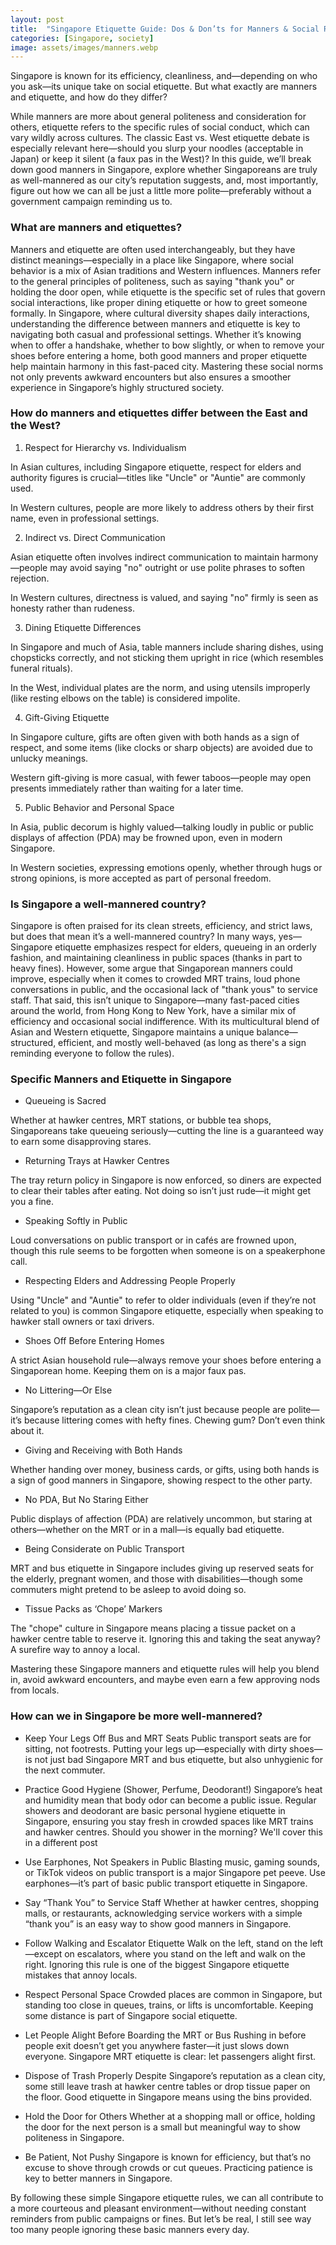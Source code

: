 ```yaml
---
layout: post
title:  "Singapore Etiquette Guide: Dos & Don’ts for Manners & Social Rules"
categories: [Singapore, society]
image: assets/images/manners.webp
---
```


Singapore is known for its efficiency, cleanliness, and—depending on who you ask—its unique take on social etiquette. But what exactly are manners and etiquette, and how do they differ?

While manners are more about general politeness and consideration for others, etiquette refers to the specific rules of social conduct, which can vary wildly across cultures. The classic East vs. West etiquette debate is especially relevant here—should you slurp your noodles (acceptable in Japan) or keep it silent (a faux pas in the West)? In this guide, we’ll break down good manners in Singapore, explore whether Singaporeans are truly as well-mannered as our city’s reputation suggests, and, most importantly, figure out how we can all be just a little more polite—preferably without a government campaign reminding us to.

### What are manners and etiquettes?

Manners and etiquette are often used interchangeably, but they have distinct meanings—especially in a place like Singapore, where social behavior is a mix of Asian traditions and Western influences. Manners refer to the general principles of politeness, such as saying "thank you" or holding the door open, while etiquette is the specific set of rules that govern social interactions, like proper dining etiquette or how to greet someone formally. In Singapore, where cultural diversity shapes daily interactions, understanding the difference between manners and etiquette is key to navigating both casual and professional settings. Whether it’s knowing when to offer a handshake, whether to bow slightly, or when to remove your shoes before entering a home, both good manners and proper etiquette help maintain harmony in this fast-paced city. Mastering these social norms not only prevents awkward encounters but also ensures a smoother experience in Singapore’s highly structured society.

### How do manners and etiquettes differ between the East and the West?

1. Respect for Hierarchy vs. Individualism

In Asian cultures, including Singapore etiquette, respect for elders and authority figures is crucial—titles like "Uncle" or "Auntie" are commonly used.

In Western cultures, people are more likely to address others by their first name, even in professional settings.

2. Indirect vs. Direct Communication

Asian etiquette often involves indirect communication to maintain harmony—people may avoid saying "no" outright or use polite phrases to soften rejection.

In Western cultures, directness is valued, and saying "no" firmly is seen as honesty rather than rudeness.

3. Dining Etiquette Differences

In Singapore and much of Asia, table manners include sharing dishes, using chopsticks correctly, and not sticking them upright in rice (which resembles funeral rituals).

In the West, individual plates are the norm, and using utensils improperly (like resting elbows on the table) is considered impolite.

4. Gift-Giving Etiquette

In Singapore culture, gifts are often given with both hands as a sign of respect, and some items (like clocks or sharp objects) are avoided due to unlucky meanings.

Western gift-giving is more casual, with fewer taboos—people may open presents immediately rather than waiting for a later time.

5. Public Behavior and Personal Space

In Asia, public decorum is highly valued—talking loudly in public or public displays of affection (PDA) may be frowned upon, even in modern Singapore.

In Western societies, expressing emotions openly, whether through hugs or strong opinions, is more accepted as part of personal freedom.

### Is Singapore a well-mannered country?

Singapore is often praised for its clean streets, efficiency, and strict laws, but does that mean it’s a well-mannered country? In many ways, yes—Singapore etiquette emphasizes respect for elders, queueing in an orderly fashion, and maintaining cleanliness in public spaces (thanks in part to heavy fines). However, some argue that Singaporean manners could improve, especially when it comes to crowded MRT trains, loud phone conversations in public, and the occasional lack of "thank yous" to service staff. That said, this isn’t unique to Singapore—many fast-paced cities around the world, from Hong Kong to New York, have a similar mix of efficiency and occasional social indifference. With its multicultural blend of Asian and Western etiquette, Singapore maintains a unique balance—structured, efficient, and mostly well-behaved (as long as there's a sign reminding everyone to follow the rules).

### Specific Manners and Etiquette in Singapore

+ Queueing is Sacred

Whether at hawker centres, MRT stations, or bubble tea shops, Singaporeans take queueing seriously—cutting the line is a guaranteed way to earn some disapproving stares.

+ Returning Trays at Hawker Centres

The tray return policy in Singapore is now enforced, so diners are expected to clear their tables after eating. Not doing so isn’t just rude—it might get you a fine.

+ Speaking Softly in Public

Loud conversations on public transport or in cafés are frowned upon, though this rule seems to be forgotten when someone is on a speakerphone call.

+ Respecting Elders and Addressing People Properly

Using "Uncle" and "Auntie" to refer to older individuals (even if they’re not related to you) is common Singapore etiquette, especially when speaking to hawker stall owners or taxi drivers.

+ Shoes Off Before Entering Homes

A strict Asian household rule—always remove your shoes before entering a Singaporean home. Keeping them on is a major faux pas.

+ No Littering—Or Else

Singapore’s reputation as a clean city isn’t just because people are polite—it’s because littering comes with hefty fines. Chewing gum? Don’t even think about it.

+ Giving and Receiving with Both Hands

Whether handing over money, business cards, or gifts, using both hands is a sign of good manners in Singapore, showing respect to the other party.

+ No PDA, But No Staring Either

Public displays of affection (PDA) are relatively uncommon, but staring at others—whether on the MRT or in a mall—is equally bad etiquette.

+ Being Considerate on Public Transport

MRT and bus etiquette in Singapore includes giving up reserved seats for the elderly, pregnant women, and those with disabilities—though some commuters might pretend to be asleep to avoid doing so.

+ Tissue Packs as ‘Chope’ Markers

The "chope" culture in Singapore means placing a tissue packet on a hawker centre table to reserve it. Ignoring this and taking the seat anyway? A surefire way to annoy a local.

Mastering these Singapore manners and etiquette rules will help you blend in, avoid awkward encounters, and maybe even earn a few approving nods from locals.

### How can we in Singapore be more well-mannered?

+ Keep Your Legs Off Bus and MRT Seats
Public transport seats are for sitting, not footrests. Putting your legs up—especially with dirty shoes—is not just bad Singapore MRT and bus etiquette, but also unhygienic for the next commuter.

+ Practice Good Hygiene (Shower, Perfume, Deodorant!)
Singapore’s heat and humidity mean that body odor can become a public issue. Regular showers and deodorant are basic personal hygiene etiquette in Singapore, ensuring you stay fresh in crowded spaces like MRT trains and hawker centres. Should you shower in the morning? We'll cover this in a different post

+ Use Earphones, Not Speakers in Public
Blasting music, gaming sounds, or TikTok videos on public transport is a major Singapore pet peeve. Use earphones—it’s part of basic public transport etiquette in Singapore.

+ Say “Thank You” to Service Staff
Whether at hawker centres, shopping malls, or restaurants, acknowledging service workers with a simple “thank you” is an easy way to show good manners in Singapore.

+ Follow Walking and Escalator Etiquette
Walk on the left, stand on the left—except on escalators, where you stand on the left and walk on the right. Ignoring this rule is one of the biggest Singapore etiquette mistakes that annoy locals.

+ Respect Personal Space
Crowded places are common in Singapore, but standing too close in queues, trains, or lifts is uncomfortable. Keeping some distance is part of Singapore social etiquette.

+ Let People Alight Before Boarding the MRT or Bus
Rushing in before people exit doesn’t get you anywhere faster—it just slows down everyone. Singapore MRT etiquette is clear: let passengers alight first.

+ Dispose of Trash Properly
Despite Singapore’s reputation as a clean city, some still leave trash at hawker centre tables or drop tissue paper on the floor. Good etiquette in Singapore means using the bins provided.

+ Hold the Door for Others
Whether at a shopping mall or office, holding the door for the next person is a small but meaningful way to show politeness in Singapore.

+ Be Patient, Not Pushy
Singapore is known for efficiency, but that’s no excuse to shove through crowds or cut queues. Practicing patience is key to better manners in Singapore.

By following these simple Singapore etiquette rules, we can all contribute to a more courteous and pleasant environment—without needing constant reminders from public campaigns or fines. But let’s be real, I still see way too many people ignoring these basic manners every day.